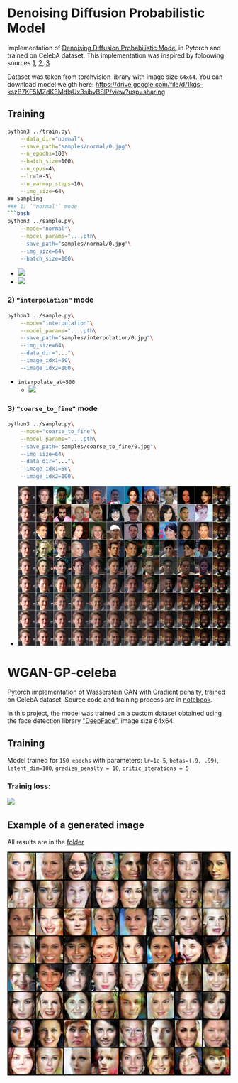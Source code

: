# Denoising Diffusion Probabilistic Model
Implementation of <a href="https://arxiv.org/abs/2006.11239">Denoising Diffusion Probabilistic Model</a> in Pytorch and trained on CelebA dataset. This implementation was inspired by foloowing sources [1](https://github.com/tcapelle/Diffusion-Models-pytorch), [2](https://medium.com/mlearning-ai/enerating-images-with-ddpms-a-pytorch-implementation-cef5a2ba8cb1), [3](https://colab.research.google.com/github/huggingface/notebooks/blob/main/diffusers/training_example.ipynb#scrollTo=e3eb5811-c10b-4dae-a58d-9583c42e7f57)

Dataset was taken from torchvision library with image size `64x64`. You can download model weigth here: https://drive.google.com/file/d/1kgs-kszB7KF5MZdK3MdIsUx3sibvBSlP/view?usp=sharing
## Training
```bash
python3 ../train.py\
    --data_dir="normal"\
    --save_path="samples/normal/0.jpg"\
    --n_epochs=100\
    --batch_size=100\
    --n_cpus=4\
    --lr=1e-5\
    --n_warmup_steps=10\
    --img_size=64\
## Sampling
### 1) `"normal"` mode
```bash
python3 ../sample.py\
    --mode="normal"\
    --model_params="....pth\
    --save_path="samples/normal/0.jpg"\
    --img_size=64\
    --batch_size=100\
```
- <img src="https://github.com/Dortp68/CelebA-generative/blob/main/generated/64%C3%9764_4.jpg" width="450">
- <img src="https://github.com/Dortp68/CelebA-generative/blob/main/generated/64%C3%9764_6.jpg" width="450">
### 2) `"interpolation"` mode
```bash
python3 ../sample.py\
    --mode="interpolation"\
    --model_params="....pth\
    --save_path="samples/interpolation/0.jpg"\
    --img_size=64\
    --data_dir="..."\
    --image_idx1=50\
    --image_idx2=100\
```
- `interpolate_at=500`
    - <img src="https://github.com/Dortp68/CelebA-generative/blob/main/generated/64%C3%9764_from_500_4.jpg" width="700">
### 3) `"coarse_to_fine"` mode
```bash
python3 ../sample.py\
    --mode="coarse_to_fine"\
    --model_params="....pth\
    --save_path="samples/coarse_to_fine/0.jpg"\
    --img_size=64\
    --data_dir="..."\
    --image_idx1=50\
    --image_idx2=100\
```
- <img src="https://github.com/Dortp68/CelebA-generative/blob/main/generated/coarse_to_fine2.jpg" width="700">

# WGAN-GP-celeba
Pytorch implementation of Wasserstein GAN with Gradient penalty, trained on CelebA dataset.
Source code and training process are in [notebook](https://github.com/Dortp68/CelebA-generative/blob/main/WGAN-gp%20celeba.ipynb).

In this project, the model was trained on a custom dataset obtained using the face detection library ["DeepFace"](https://github.com/serengil/deepface), image size 64x64.
## Training
Model trained for `150 epochs` with parameters: `lr=1e-5`, `betas=(.9, .99)`, `latent_dim=100`, `gradien_penalty = 10`, `critic_iterations = 5`
### Trainig loss:
![](https://github.com/Dortp68/WGAN-GP-celeba/blob/main/gr.png)
## Example of a generated image
All results are in the [folder](https://github.com/Dortp68/CelebA-generative/tree/main/images3)

![](images3/fake_images-0100.png)
